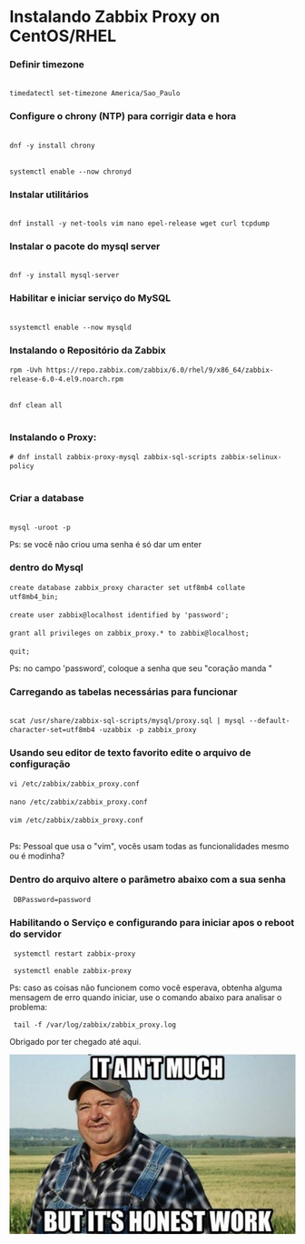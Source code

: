 # Instalando Zabbix Proxy on CentOS/RHEL


### Definir timezone

```shell

timedatectl set-timezone America/Sao_Paulo

```

### Configure o chrony (NTP) para corrigir data e hora


```shell

dnf -y install chrony

```
```shell

systemctl enable --now chronyd

```


### Instalar utilitários

```shell

dnf install -y net-tools vim nano epel-release wget curl tcpdump

```

### Instalar o pacote do mysql server

```shell

dnf -y install mysql-server

```

### Habilitar e iniciar serviço do MySQL

```shell

ssystemctl enable --now mysqld

```


### Instalando o Repositório da Zabbix

```
rpm -Uvh https://repo.zabbix.com/zabbix/6.0/rhel/9/x86_64/zabbix-release-6.0-4.el9.noarch.rpm
  
 ```
 ```
dnf clean all 
  
 ```
 
  ### Instalando o Proxy:
  
  
  ```
  # dnf install zabbix-proxy-mysql zabbix-sql-scripts zabbix-selinux-policy 
   
```

### Criar a database


```shell

mysql -uroot -p

```
Ps: se você não criou uma senha é só dar um enter

### dentro do Mysql


```shell 
create database zabbix_proxy character set utf8mb4 collate utf8mb4_bin;

create user zabbix@localhost identified by 'password';

grant all privileges on zabbix_proxy.* to zabbix@localhost;

quit; 

```
Ps: no campo 'password', coloque a senha que seu "coração manda "

###  Carregando as tabelas necessárias para funcionar

```shell

scat /usr/share/zabbix-sql-scripts/mysql/proxy.sql | mysql --default-character-set=utf8mb4 -uzabbix -p zabbix_proxy

```

###  Usando seu editor de texto favorito edite o arquivo de configuração 

```shell
vi /etc/zabbix/zabbix_proxy.conf

nano /etc/zabbix/zabbix_proxy.conf

vim /etc/zabbix/zabbix_proxy.conf									
	
```												
Ps: Pessoal que usa o "vim", vocês usam todas  as funcionalidades mesmo ou é modinha?											
###  Dentro do arquivo altere o parâmetro abaixo com a sua senha

```shell
 DBPassword=password 
```
###  Habilitando o  Serviço e configurando para iniciar apos o reboot do servidor

```shell
 systemctl restart zabbix-proxy
```

```shell
 systemctl enable zabbix-proxy
```

Ps: caso as coisas não funcionem como você esperava, obtenha alguma mensagem de erro quando iniciar, use o comando abaixo para analisar o problema:

```shell
 tail -f /var/log/zabbix/zabbix_proxy.log
```

Obrigado por ter chegado até aqui. 


<p align="center">
<img src="https://github.com/Deyrick/Fedora/blob/main/2021-09-12_16-57.png" >
</p>

